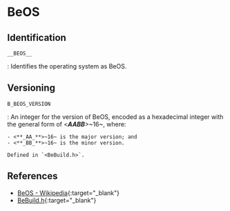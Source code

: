 # BeOS

## Identification

`__BEOS__`

:   Identifies the operating system as BeOS.

## Versioning

`B_BEOS_VERSION`

:   An integer for the version of BeOS, encoded as a hexadecimal integer with the general form of <**_AABB_**>~16~, where:

    - <**_AA_**>~16~ is the major version; and
    - <**_BB_**>~16~ is the minor version.

    Defined in `<BeBuild.h>`.

## References

- [BeOS - Wikipedia](http://en.wikipedia.org/wiki/BeOS){:target="_blank"}
- [BeBuild.h](https://git.haiku-os.org/haiku/tree/headers/os/BeBuild.h){:target="_blank"}

